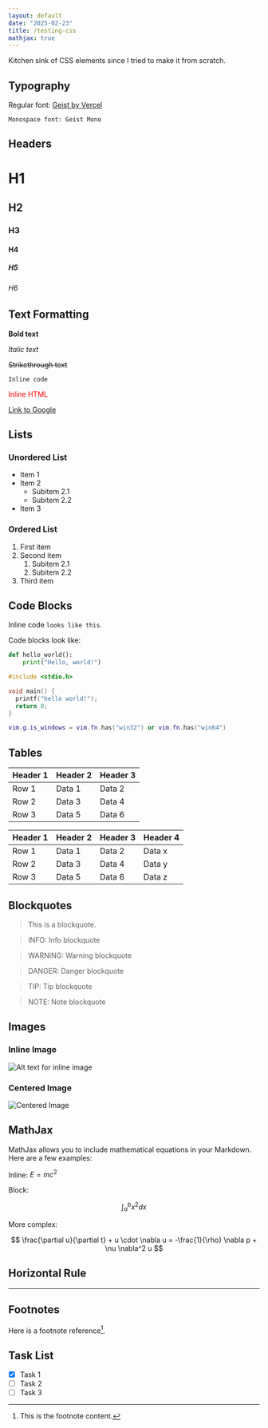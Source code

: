 ```yaml
---
layout: default
date: "2025-02-23"
title: /testing-css
mathjax: true
---
```


Kitchen sink of CSS elements since I tried to make it from scratch.

## Typography

Regular font: [Geist by Vercel](https://vercel.com/font)

`Monospace font: Geist Mono`

## Headers

# H1

## H2

### H3

#### H4

##### H5

###### H6

## Text Formatting

**Bold text**

_Italic text_

~~Strikethrough text~~

`Inline code`

<span style="color: red;">Inline HTML</span>

[Link to Google](https://www.google.com)

## Lists

### Unordered List

- Item 1
- Item 2
  - Subitem 2.1
  - Subitem 2.2
- Item 3

### Ordered List

1. First item
2. Second item
   1. Subitem 2.1
   2. Subitem 2.2
3. Third item

## Code Blocks

Inline code `looks like this`.

Code blocks look like:

```python
def hello_world():
    print("Hello, world!")
```

```c
#include <stdio.h>

void main() {
  printf("hello world!");
  return 0;
}
```

```lua
vim.g.is_windows = vim.fn.has("win32") or vim.fn.has("win64")
```

## Tables

| Header 1 | Header 2 | Header 3 |
| -------- | -------- | -------- |
| Row 1    | Data 1   | Data 2   |
| Row 2    | Data 3   | Data 4   |
| Row 3    | Data 5   | Data 6   |

| Header 1 | Header 2 | Header 3 | Header 4 |
| -------- | -------- | -------- | -------- |
| Row 1    | Data 1   | Data 2   | Data x   |
| Row 2    | Data 3   | Data 4   | Data y   |
| Row 3    | Data 5   | Data 6   | Data z   |

## Blockquotes

> This is a blockquote.

> INFO: Info blockquote

> WARNING: Warning blockquote

> DANGER: Danger blockquote

> TIP: Tip blockquote

> NOTE: Note blockquote

## Images

### Inline Image

![Alt text for inline image](https://placehold.co/100x50/png "Inline Image")

### Centered Image

<img src="https://placehold.co/200x100/png" alt="Centered Image" title="Centered Image" class="img-center">

## MathJax

MathJax allows you to include mathematical equations in your Markdown. Here are a few examples:

Inline: $E = mc^2$

Block:

$$
\int_{a}^{b} x^2 dx
$$

More complex:

$$
\frac{\partial u}{\partial t} + u \cdot \nabla u = -\frac{1}{\rho} \nabla p + \nu \nabla^2 u
$$

## Horizontal Rule

---

## Footnotes

Here is a footnote reference[^1].

[^1]: This is the footnote content.

## Task List

- [x] Task 1
- [ ] Task 2
- [ ] Task 3
